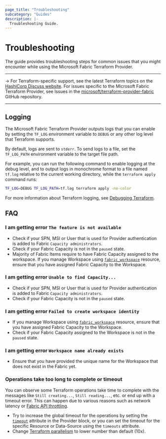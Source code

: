 ```yaml
---
page_title: "Troubleshooting"
subcategory: "Guides"
description: |-
  Troubleshooting Guide.
---
```


# Troubleshooting

The guide provides troubleshooting steps for common issues that you might encounter while using the Microsoft Fabric Terraform Provider.

---

-> For Terraform-specific support, see the latest Terraform topics on the [HashiCorp Discuss website](https://discuss.hashicorp.com/). For issues specific to the Microsoft Fabric Terraform Provider, see Issues in the [microsoft/terraform-provider-fabric](https://github.com/microsoft/terraform-provider-fabric) GitHub repository.

---

## Logging

The Microsoft Fabric Terraform Provider outputs logs that you can enable by setting the `TF_LOG` environment variable to `DEBUG` or any other log level that Terraform supports.

By default, logs are sent to `stderr`. To send logs to a file, set the `TF_LOG_PATH` environment variable to the target file path.

For example, you can run the following command to enable logging at the debug level, and to output logs in monochrome format to a file named `tf.log` relative to the current working directory, while the `terraform apply` command runs:

```bash
TF_LOG=DEBUG TF_LOG_PATH=tf.log terraform apply -no-color
```

For more information about Terraform logging, see [Debugging Terraform](https://developer.hashicorp.com/terraform/internals/debugging).

## FAQ

### I am getting error `The feature is not available`

- Check if your SPN, MSI or User that is used for Provider authentication is added to Fabric `Capacity administrators`.
- Check if your Fabric Capacity is not in the `paused` state.
- Majority of Fabric Items require to have Fabric Capacity assigned to the workspace. If you manage Workspace using [`fabric_workspace`](../resources/workspace.md) resource, ensure that you have assigned Fabric Capacity to the Workspace.

### I am getting error `Unable to find Capacity...`

- Check if your SPN, MSI or User that is used for Provider authentication is added to Fabric `Capacity administrators`.
- Check if your Fabric Capacity is not in the `paused` state.

### I am getting error `Failed to create workspace identity`

- If you manage Workspace using [`fabric_workspace`](../resources/workspace.md) resource, ensure that you have assigned Fabric Capacity to the Workspace.
- Check if your Fabric Capacity assigned to the Workspace is not in the `paused` state.

### I am getting error `Workspace name already exists`

- Ensure that you have provided the unique name for the Workspace that does not exist in the Fabric yet.

### Operations take too long to complete or timeout

You can observe some Terraform operations take time to complete with the messages like `Still creating...`, `Still reading...`, etc. or end up with a timeout error. This can happen due to various reasons such as network latency or [Fabric API throttling](https://learn.microsoft.com/rest/api/fabric/articles/throttling).

- Try to increase the global timeout for the operations by setting the [`timeout`](../index.md#timeout) attribute in the Provider block, or you can set the timeout for the specific Resource or Data-Source using the `timeouts` attribute.
- Change [Terraform parallelism](https://developer.hashicorp.com/terraform/internals/graph#walking-the-graph) to lower number than default (10x).

